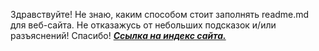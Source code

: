 Здравствуйте! 
Не знаю, каким способом стоит заполнять readme.md для веб-сайта. Не отказажусь от небольших подсказок и/или разъяснений!
Спасибо!
***[Ссылка на индекс сайта.](/Site/pages/index.html)***